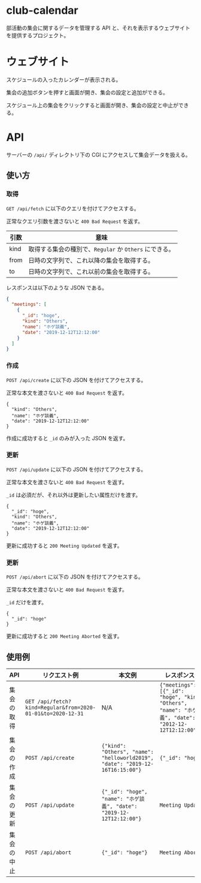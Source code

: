 # club-calendar

部活動の集会に関するデータを管理する API と、それを表示するウェブサイトを提供するプロジェクト。


# ウェブサイト

スケジュールの入ったカレンダーが表示される。

集会の追加ボタンを押すと画面が開き、集会の設定と追加ができる。

スケジュール上の集会をクリックすると画面が開き、集会の設定と中止ができる。


# API

サーバーの `/api/` ディレクトリ下の CGI にアクセスして集会データを扱える。

## 使い方

### 取得

`GET /api/fetch` に以下のクエリを付けてアクセスする。

正常なクエリ引数を渡さないと `400 Bad Request` を返す。

|引数  |意味  |
| -- | -- |
|kind|取得する集会の種別で、`Regular` か `Others` にできる。|
|from|日時の文字列で、これ以降の集会を取得する。|
|to|日時の文字列で、これ以前の集会を取得する。|

レスポンスは以下のような JSON である。

```json
{
  "meetings": [
    {
      "_id": "hoge",
      "kind": "Others",
      "name": "ホゲ談義",
      "date": "2019-12-12T12:12:00"
    }
  ]
}
```

### 作成

`POST /api/create` に以下の JSON を付けてアクセスする。

正常な本文を渡さないと `400 Bad Request` を返す。

```
{
  "kind": "Others",
  "name": "ホゲ談義",
  "date": "2019-12-12T12:12:00"
}
```

作成に成功すると `_id` のみが入った JSON を返す。

### 更新

`POST /api/update` に以下の JSON を付けてアクセスする。

正常な本文を渡さないと `400 Bad Request` を返す。

`_id` は必須だが、それ以外は更新したい属性だけを渡す。

```
{
  "_id": "hoge",
  "kind": "Others",
  "name": "ホゲ談義",
  "date": "2019-12-12T12:12:00"
}
```

更新に成功すると `200 Meeting Updated` を返す。

### 更新

`POST /api/abort` に以下の JSON を付けてアクセスする。

正常な本文を渡さないと `400 Bad Request` を返す。

`_id` だけを渡す。

```
{
  "_id": "hoge"
}
```

更新に成功すると `200 Meeting Aborted` を返す。

## 使用例

| API        | リクエスト例                                                | 本文例                                                                         | レスポンス例                                                                                           |
| ---------- | ----------------------------------------------------------- | ---------------------------------------------------------------------------- | ----------------------------------------------------------------------------------------------------- |
| 集会の取得 | `GET /api/fetch?kind=Regular&from=2020-01-01&to=2020-12-31` | N/A                                                                           | `{"meetings": [{"_id": "hoge", "kind": "Others", "name": "ホゲ談義", "date": "2012-12-12T12:12:00"}]}` |
| 集会の作成 | `POST /api/create`                                          | `{"kind": "Others", "name": "helloworld2019", "date": "2019-12-16T16:15:00"}` | `{"_id": "hoge"}`                                                                                     |
| 集会の更新 | `POST /api/update`                                          | `{"_id": "hoge", "name": "ホゲ談義", "date": "2019-12-12T12:12:00"}`          | `Meeting Updated`                                                                                     |
| 集会の中止 | `POST /api/abort`                                           | `{"_id": "hoge"}`                                                             | `Meeting Aborted`                                                                                     |
